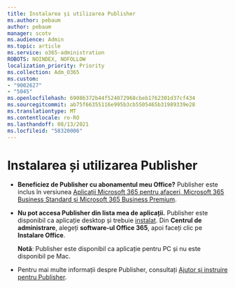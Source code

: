 ```yaml
---
title: Instalarea și utilizarea Publisher
ms.author: pebaum
author: pebaum
manager: scotv
ms.audience: Admin
ms.topic: article
ms.service: o365-administration
ROBOTS: NOINDEX, NOFOLLOW
localization_priority: Priority
ms.collection: Adm_O365
ms.custom:
- "9002627"
- "5045"
ms.openlocfilehash: 69086372b44f524072968cbeb1762301d37cf434
ms.sourcegitcommit: ab75f66355116e995b3cb5505465b31989339e28
ms.translationtype: MT
ms.contentlocale: ro-RO
ms.lasthandoff: 08/13/2021
ms.locfileid: "58320006"
---
```

# <a name="install-and-use-publisher"></a>Instalarea și utilizarea Publisher

- **Beneficiez de Publisher cu abonamentul meu Office?** Publisher este inclus în versiunea [Aplicații Microsoft 365 pentru afaceri, Microsoft 365 Business Standard și Microsoft 365 Business Premium](https://products.office.com/compare-all-microsoft-office-products?activetab=tab:primaryr2).
- **Nu pot accesa Publisher din lista mea de aplicații.**  Publisher este disponibil ca aplicație desktop și trebuie [instalat](https://support.office.com/article/Install-Office-apps-from-Office-365-dcf2d841-dac7-455b-9a77-fc8f7ee92702). Din **Centrul de administrare**, alegeți **software-ul Office 365**, apoi faceți clic pe **Instalare Office**. 

    **Notă**: Publisher este disponibil ca aplicație pentru PC și nu este disponibil pe Mac.
- Pentru mai multe informații despre Publisher, consultați [Ajutor și instruire pentru Publisher](https://support.office.com/publisher).
